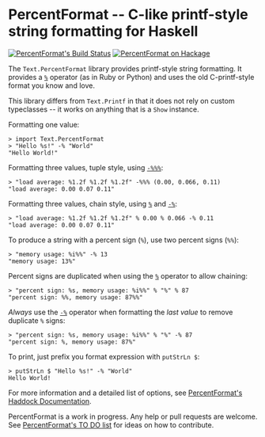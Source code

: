 PercentFormat -- C-like printf-style string formatting for Haskell
==================================================================

[![PercentFormat's Build Status][build-status]][build-log]
[![PercentFormat on Hackage][hackage-version]][percent-format-on-hackage]

The `Text.PercentFormat` library provides printf-style string formatting.  It
provides a [`%`] operator (as in Ruby or Python) and uses the old C-printf-style
format you know and love.

This library differs from `Text.Printf` in that it does not rely on custom
typeclasses -- it works on anything that is a `Show` instance.

Formatting one value:

	> import Text.PercentFormat
	> "Hello %s!" -% "World"
	"Hello World!"

Formatting three values, tuple style, using [`-%%%`]:

	> "load average: %1.2f %1.2f %1.2f" -%%% (0.00, 0.066, 0.11)
	"load average: 0.00 0.07 0.11"

Formatting three values, chain style, using [`%`] and [`-%`]:

	> "load average: %1.2f %1.2f %1.2f" % 0.00 % 0.066 -% 0.11
	"load average: 0.00 0.07 0.11"


To produce a string with a percent sign (`%`),
use two percent signs (`%%`):

	> "memory usage: %i%%" -% 13
	"memory usage: 13%"


Percent signs are duplicated when using the [`%`] operator to allow chaining:

	> "percent sign: %s, memory usage: %i%%" % "%" % 87
	"percent sign: %%, memory usage: 87%%"

_Always_ use the [`-%`] operator when formatting the _last value_
to remove duplicate `%` signs:

	> "percent sign: %s, memory usage: %i%%" % "%" -% 87
	"percent sign: %, memory usage: 87%"

To print, just prefix you format expression with `putStrLn $`:

	> putStrLn $ "Hello %s!" -% "World"
	Hello World!

For more information and a detailed list of options, see [PercentFormat's
Haddock Documentation].

PercentFormat is a work in progress.  Any help or pull requests are welcome.
See [PercentFormat's TO DO list] for ideas on how to contribute.

[build-status]: https://travis-ci.org/rudymatela/percent-format.svg?branch=master
[build-log]:    https://travis-ci.org/rudymatela/percent-format
[hackage-version]: https://img.shields.io/hackage/v/percent-format.svg
[percent-format-on-hackage]: https://hackage.haskell.org/package/percent-format
[PercentFormat's Haddock Documentation]: https://hackage.haskell.org/package/percent-format/docs/Text-PercentFormat.html
[`%`]: https://hackage.haskell.org/package/percent-format-0.0.1/docs/Text-PercentFormat.html#v:-37-
[`-%`]: https://hackage.haskell.org/package/percent-format-0.0.1/docs/Text-PercentFormat.html#v:-45--37-
[`-%%%`]: https://hackage.haskell.org/package/percent-format-0.0.1/docs/Text-PercentFormat.html#v:-45--37--37--37-
[PercentFormat's TO DO list]: TODO.md
